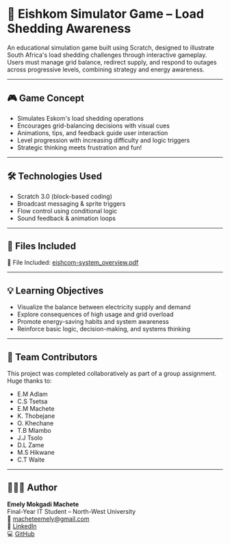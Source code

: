 # 🔋 Eishkom Simulator Game – Load Shedding Awareness

An educational simulation game built using Scratch, designed to illustrate South Africa's load shedding challenges through interactive gameplay. Users must manage grid balance, redirect supply, and respond to outages across progressive levels, combining strategy and energy awareness.

---

## 🎮 Game Concept

- Simulates Eskom's load shedding operations  
- Encourages grid-balancing decisions with visual cues  
- Animations, tips, and feedback guide user interaction  
- Level progression with increasing difficulty and logic triggers  
- Strategic thinking meets frustration and fun!

---

## 🛠️ Technologies Used

- Scratch 3.0 (block-based coding)  
- Broadcast messaging & sprite triggers  
- Flow control using conditional logic  
- Sound feedback & animation loops

---

## 📄 Files Included

<p>📄 File Included: <a href="https://github.com/EmelyMachete/eishkom-simulator/blob/main/eishcom-system_overview.pdf" target="_blank">eishcom-system_overview.pdf</a></p>

---

## 💡 Learning Objectives

- Visualize the balance between electricity supply and demand  
- Explore consequences of high usage and grid overload  
- Promote energy-saving habits and system awareness  
- Reinforce basic logic, decision-making, and systems thinking

---

## 👥 Team Contributors

This project was completed collaboratively as part of a group assignment. Huge thanks to:

- E.M Adlam  
- C.S Tsetsa  
- E.M Machete  
- K. Thobejane  
- O. Khechane  
- T.B Mlambo  
- J.J Tsolo  
- D.L Zame  
- M.S Hikwane  
- C.T Waite  

---

## 🙋🏽‍♀️ Author

**Emely Mokgadi Machete**  
Final-Year IT Student – North-West University  
📧 [macheteemely@gmail.com](mailto:macheteemely@gmail.com)  
🔗 [LinkedIn](https://www.linkedin.com/in/emelymachete/)  
💻 [GitHub](https://github.com/EmelyMachete)
